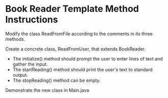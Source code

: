 Book Reader Template Method Instructions
========================================
Modify the class ReadFromFile according to the comments in its three methods.

Create a concrete class, ReadFromUser, that extends BookReader.

- The initialize() method should prompt the user to enter lines of text and gather the input.
- The startReading() method should print the user's text to standard output.
- The stopReading() method can be empty.

Demonstrate the new class in Main.java
